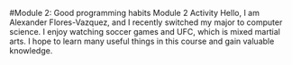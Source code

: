 #Module 2: Good programming habits
Module 2 Activity
Hello, I am Alexander Flores-Vazquez, and I recently switched my major to computer science. I enjoy watching soccer games and UFC, which is mixed martial arts. I hope to learn many useful things in this course and gain valuable knowledge. 
